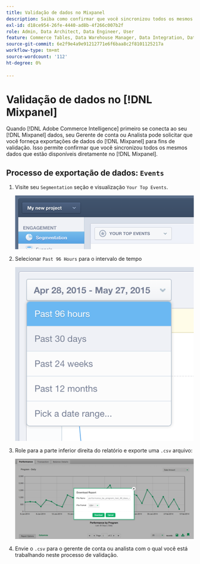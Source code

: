 ```yaml
---
title: Validação de dados no Mixpanel
description: Saiba como confirmar que você sincronizou todos os mesmos dados disponíveis diretamente no Mixpanel.
exl-id: d18ce954-26fe-4440-ad8b-4f266c007b2f
role: Admin, Data Architect, Data Engineer, User
feature: Commerce Tables, Data Warehouse Manager, Data Integration, Data Import/Export
source-git-commit: 6e2f9e4a9e91212771e6f6baa8c2f8101125217a
workflow-type: tm+mt
source-wordcount: '112'
ht-degree: 0%

---
```


# Validação de dados no [!DNL Mixpanel]

Quando [!DNL Adobe Commerce Intelligence] primeiro se conecta ao seu [!DNL Mixpanel] dados, seu Gerente de conta ou Analista pode solicitar que você forneça exportações de dados do [!DNL Mixpanel] para fins de validação. Isso permite confirmar que você sincronizou todos os mesmos dados que estão disponíveis diretamente no [!DNL Mixpanel].

## Processo de exportação de dados: `Events`

1. Visite seu `Segmentation` seção e visualização `Your Top Events`.

   ![](../../../assets/your-top-events.png)

1. Selecionar `Past 96 Hours` para o intervalo de tempo

   ![](../../../assets/past-96-hours.png)

1. Role para a parte inferior direita do relatório e exporte uma `.csv` arquivo:

   ![](../../../assets/export-csv-mixpanel.png)

1. Envie o `.csv` para o gerente de conta ou analista com o qual você está trabalhando neste processo de validação.
